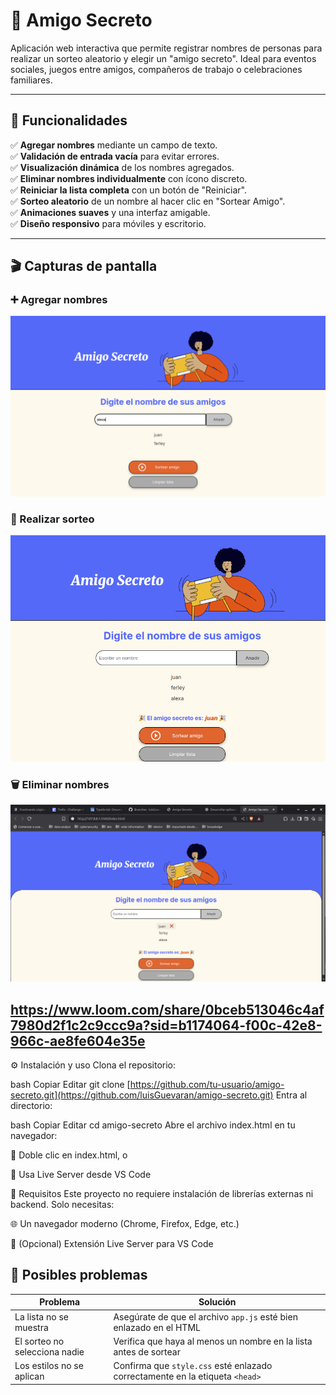 # 🎁 Amigo Secreto

Aplicación web interactiva que permite registrar nombres de personas para realizar un sorteo aleatorio y elegir un "amigo secreto". Ideal para eventos sociales, juegos entre amigos, compañeros de trabajo o celebraciones familiares.

---

## 🧩 Funcionalidades

✅ **Agregar nombres** mediante un campo de texto.  
✅ **Validación de entrada vacía** para evitar errores.  
✅ **Visualización dinámica** de los nombres agregados.  
✅ **Eliminar nombres individualmente** con ícono discreto.  
✅ **Reiniciar la lista completa** con un botón de "Reiniciar".  
✅ **Sorteo aleatorio** de un nombre al hacer clic en "Sortear Amigo".  
✅ **Animaciones suaves** y una interfaz amigable.  
✅ **Diseño responsivo** para móviles y escritorio.  

---

## 🎬 Capturas de pantalla

### ➕ Agregar nombres
![Agregar nombres](./assets/1.png)

### 🎲 Realizar sorteo
![Sorteo realizado](./assets/2.png)

### 🗑️ Eliminar nombres
![Eliminar nombre](./assets/3.png)

https://www.loom.com/share/0bceb513046c4af7980d2f1c2c9ccc9a?sid=b1174064-f00c-42e8-966c-ae8fe604e35e
---

⚙️ Instalación y uso
Clona el repositorio:

bash
Copiar
Editar
git clone [https://github.com/tu-usuario/amigo-secreto.git](https://github.com/luisGuevaran/amigo-secreto.git)
Entra al directorio:

bash
Copiar
Editar
cd amigo-secreto
Abre el archivo index.html en tu navegador:

📂 Doble clic en index.html, o

🚀 Usa Live Server desde VS Code

🧪 Requisitos
Este proyecto no requiere instalación de librerías externas ni backend. Solo necesitas:

🌐 Un navegador moderno (Chrome, Firefox, Edge, etc.)

🧩 (Opcional) Extensión Live Server para VS Code

## 🐞 Posibles problemas

| Problema                      | Solución                                                                       |
|-------------------------------|--------------------------------------------------------------------------------|
| La lista no se muestra        | Asegúrate de que el archivo `app.js` esté bien enlazado en el HTML            |
| El sorteo no selecciona nadie | Verifica que haya al menos un nombre en la lista antes de sortear             |
| Los estilos no se aplican     | Confirma que `style.css` esté enlazado correctamente en la etiqueta `<head>`  |

